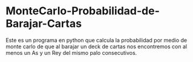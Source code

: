 # MonteCarlo-Probabilidad-de-Barajar-Cartas
Este es un programa en python que calcula la probabilidad por medio de monte carlo de que al barajar un deck de cartas nos encontremos con al menos un As y un Rey del mismo palo consecutivos. 
